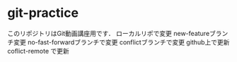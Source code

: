 # git-practice
このリポジトリはGit動画講座用です．
ローカルリポで変更
new-featureブランチ変更
no-fast-forwardブランチで変更
conflictブランチで変更
github上で更新
coflict-remote で更新
 
